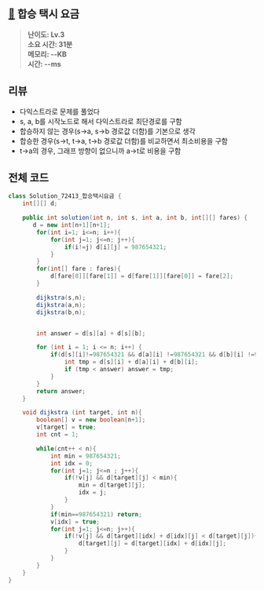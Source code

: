 ## [🚕](https://school.programmers.co.kr/learn/courses/30/lessons/72413) 합승 택시 요금

> **난이도: Lv.3<br>
> 소요 시간: 31분<br>
> 메모리: --KB<br>
> 시간: --ms**

## 리뷰

- 다익스트라로 문제를 풀었다
- s, a, b를 시작노드로 해서 다익스트라로 최단경로를 구함
- 합승하지 않는 경우(s->a, s->b 경로값 더함)를 기본으로 생각
- 합승한 경우(s->t, t->a, t->b 경로값 더함)를 비교하면서 최소비용을 구함
- t->a의 경우, 그래프 방향이 없으니까 a->t로 비용을 구함

## 전체 코드

```java
class Solution_72413_합승택시요금 {
    int[][] d;

    public int solution(int n, int s, int a, int b, int[][] fares) {
       d = new int[n+1][n+1];
        for(int i=1; i<=n; i++){
            for(int j=1; j<=n; j++){
                if(i!=j) d[i][j] = 987654321;
            }
        }
        for(int[] fare : fares){
            d[fare[0]][fare[1]] = d[fare[1]][fare[0]] = fare[2];
        }

        dijkstra(s,n);
        dijkstra(a,n);
        dijkstra(b,n);


        int answer = d[s][a] + d[s][b];

        for (int i = 1; i <= n; i++) {
            if(d[s][i]!=987654321 && d[a][i] !=987654321 && d[b][i] !=987654321){
                int tmp = d[s][i] + d[a][i] + d[b][i];
                if (tmp < answer) answer = tmp;
            }
        }
        return answer;
    }

    void dijkstra (int target, int n){
        boolean[] v = new boolean[n+1];
        v[target] = true;
        int cnt = 1;

        while(cnt++ < n){
            int min = 987654321;
            int idx = 0;
            for(int j=1; j<=n ; j++){
                if(!v[j] && d[target][j] < min){
                    min = d[target][j];
                    idx = j;
                }
            }
            if(min==987654321) return;
            v[idx] = true;
            for(int j=1; j<=n; j++){
                if(!v[j] && d[target][idx] + d[idx][j] < d[target][j]){
                    d[target][j] = d[target][idx] + d[idx][j];
                }
            }
        }
    }
}
```
